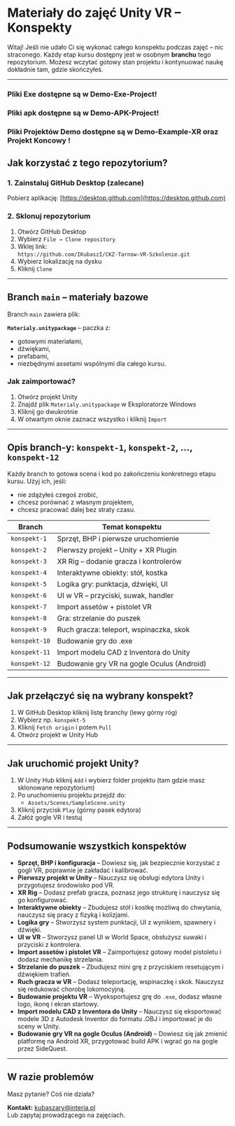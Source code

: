 # Materiały do zajęć Unity VR – Konspekty

Witaj! Jeśli nie udało Ci się wykonać całego konspektu podczas zajęć – nic straconego. Każdy etap kursu dostępny jest w osobnym **branchu** tego repozytorium. Możesz wczytać gotowy stan projektu i kontynuować naukę dokładnie tam, gdzie skończyłeś.

---
### Pliki Exe dostępne są w Demo-Exe-Project!
### Pliki apk dostępne są w Demo-APK-Project!
### Pliki Projektów Demo dostępne są w Demo-Example-XR oraz Projekt Koncowy !

## Jak korzystać z tego repozytorium?

### 1. Zainstaluj GitHub Desktop (zalecane)
Pobierz aplikację: [https://desktop.github.com](https://desktop.github.com)

### 2. Sklonuj repozytorium
1. Otwórz GitHub Desktop
2. Wybierz `File → Clone repository`
3. Wklej link:  
   `https://github.com/IKubaszI/CKZ-Tarnow-VR-Szkolenie.git`
4. Wybierz lokalizację na dysku
5. Kliknij `Clone`

---

## Branch `main` – materiały bazowe

Branch `main` zawiera plik:

**`Materialy.unitypackage`** – paczka z:
- gotowymi materiałami,
- dźwiękami,
- prefabami,
- niezbędnymi assetami wspólnymi dla całego kursu.

### Jak zaimportować?
1. Otwórz projekt Unity
2. Znajdź plik `Materialy.unitypackage` w Eksploratorze Windows
3. Kliknij go dwukrotnie
4. W otwartym oknie zaznacz wszystko i kliknij `Import`

---

## Opis branch-y: `konspekt-1`, `konspekt-2`, ..., `konspekt-12`

Każdy branch to gotowa scena i kod po zakończeniu konkretnego etapu kursu. Użyj ich, jeśli:
- nie zdążyłeś czegoś zrobić,
- chcesz porównać z własnym projektem,
- chcesz pracować dalej bez straty czasu.

| Branch         | Temat konspektu                             |
|----------------|----------------------------------------------|
| `konspekt-1`   | Sprzęt, BHP i pierwsze uruchomienie          |
| `konspekt-2`   | Pierwszy projekt – Unity + XR Plugin         |
| `konspekt-3`   | XR Rig – dodanie gracza i kontrolerów        |
| `konspekt-4`   | Interaktywne obiekty: stół, kostka           |
| `konspekt-5`   | Logika gry: punktacja, dźwięki, UI           |
| `konspekt-6`   | UI w VR – przyciski, suwak, handler          |
| `konspekt-7`   | Import assetów + pistolet VR                 |
| `konspekt-8`   | Gra: strzelanie do puszek                    |
| `konspekt-9`   | Ruch gracza: teleport, wspinaczka, skok      |
| `konspekt-10`  | Budowanie gry do .exe                        |
| `konspekt-11`  | Import modelu CAD z Inventora do Unity       |
| `konspekt-12`  | Budowanie gry VR na gogle Oculus (Android)   |

---

## Jak przełączyć się na wybrany konspekt?

1. W GitHub Desktop kliknij listę branchy (lewy górny róg)
2. Wybierz np. `konspekt-5`
3. Kliknij `Fetch origin` i potem `Pull`
4. Otwórz projekt w Unity Hub

---

## Jak uruchomić projekt Unity?

1. W Unity Hub kliknij `Add` i wybierz folder projektu (tam gdzie masz sklonowane repozytorium)
2. Po uruchomieniu projektu przejdź do:
   - `Assets/Scenes/SampleScene.unity`
3. Kliknij przycisk `Play` (górny pasek edytora)
4. Załóż gogle VR i testuj

---

## Podsumowanie wszystkich konspektów

- **Sprzęt, BHP i konfiguracja** – Dowiesz się, jak bezpiecznie korzystać z gogli VR, poprawnie je zakładać i kalibrować.
- **Pierwszy projekt w Unity** – Nauczysz się obsługi edytora Unity i przygotujesz środowisko pod VR.
- **XR Rig** – Dodasz prefab gracza, poznasz jego strukturę i nauczysz się go konfigurować.
- **Interaktywne obiekty** – Zbudujesz stół i kostkę możliwą do chwytania, nauczysz się pracy z fizyką i kolizjami.
- **Logika gry** – Stworzysz system punktacji, UI z wynikiem, spawnery i dźwięki.
- **UI w VR** – Stworzysz panel UI w World Space, obsłużysz suwaki i przyciski z kontrolera.
- **Import assetów i pistolet VR** – Zaimportujesz gotowy model pistoletu i dodasz mechanikę strzelania.
- **Strzelanie do puszek** – Zbudujesz mini grę z przyciskiem resetującym i dźwiękiem trafień.
- **Ruch gracza w VR** – Dodasz teleportację, wspinaczkę i skok. Nauczysz się redukować chorobę lokomocyjną.
- **Budowanie projektu VR** – Wyeksportujesz grę do `.exe`, dodasz własne logo, ikonę i ekran startowy.
- **Import modelu CAD z Inventora do Unity** – Nauczysz się eksportować modele 3D z Autodesk Inventor do formatu .OBJ i importować je do sceny w Unity.
- **Budowanie gry VR na gogle Oculus (Android)** – Dowiesz się jak zmienić platformę na Android XR, przygotować build APK i wgrać go na gogle przez SideQuest.

---

## W razie problemów

Masz pytanie? Coś nie działa?

**Kontakt:** kubaszary@interia.pl  
Lub zapytaj prowadzącego na zajęciach.
